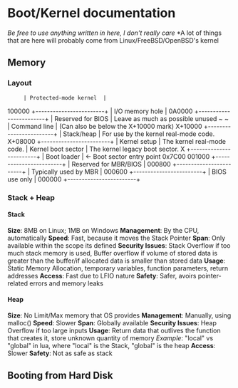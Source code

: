 # Boot/Kernel documentation
*Be free to use anything written in here, I don't really care*
*A lot of things that are here will probably come from Linux/FreeBSD/OpenBSD's kernel

## Memory 

### Layout

         | Protected-mode kernel  |
100000   +------------------------+
         | I/O memory hole        |
0A0000   +------------------------+
         | Reserved for BIOS      | Leave as much as possible unused
         ~                        ~
         | Command line           | (Can also be below the X+10000 mark)
X+10000  +------------------------+
         | Stack/heap             | For use by the kernel real-mode code.
X+08000  +------------------------+
         | Kernel setup           | The kernel real-mode code.
         | Kernel boot sector     | The kernel legacy boot sector.
       X +------------------------+
         | Boot loader            | <- Boot sector entry point 0x7C00
001000   +------------------------+
         | Reserved for MBR/BIOS  |
000800   +------------------------+
         | Typically used by MBR  |
000600   +------------------------+
         | BIOS use only          |
000000   +------------------------+

### Stack + Heap

#### Stack

**Size**: 8MB on Linux; 1MB on Windows
**Management**: By the CPU, automatically
**Speed**: Fast, because it moves the Stack Pointer
**Span**: Only available within the scope its defined
**Security Issues**: Stack Overflow if too much stack memory is used, Buffer overflow if volume of stored data is greater than the buffer/if allocated data is smaller than stored data
**Usage**: Static Memory Allocation, temporary variables, function parameters, return addresses
**Access**: Fast due to LFIO nature
**Safety**: Safer, avoirs pointer-related errors and memory leaks


#### Heap

**Size**: No Limit/Max memory that OS provides
**Management**: Manually, using malloc()
**Speed**: Slower
**Span**: Globally available
**Security Issues**: Heap Overflow if too large inputs
**Usage**: Return data that outlives the function that creates it, store unknown quantity of memory 
    *Example*: "local" vs "global" in lua, where "local" is the Stack, "global" is the heap
**Access**: Slower
**Safety**: Not as safe as stack

## Booting from Hard Disk


